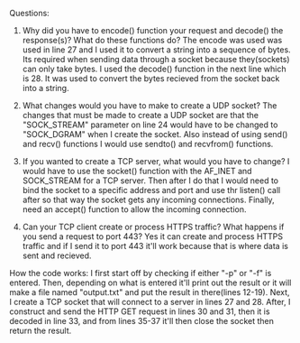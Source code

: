 Questions:
1. Why did you have to encode() function your request and decode() the response(s)? What do these functions do?
    The encode was used was used in line 27 and I used it to convert a string into a sequence of bytes. Its required when sending data through a socket because they(sockets) can only take bytes. I used the decode() function in the next line which is 28. It was used to convert the bytes recieved from the socket back into a string.

2. What changes would you have to make to create a UDP socket?
    The changes that must be made to create a UDP socket are that the "SOCK_STREAM" parameter on line 24 would have to be changed to "SOCK_DGRAM" when I create the socket. Also instead of using send() and recv() functions I would use sendto() and recvfrom() functions.

3. If you wanted to create a TCP server, what would you have to change?
    I would have to use the socket() function with the AF_INET and SOCK_STREAM for a TCP server. Then after I do that I would need to bind the socket to a specific address and port and use thr listen() call after so that way the socket gets any incoming connections. Finally, need an accept() function to allow the incoming connection.

4. Can your TCP client create or process HTTPS traffic? What happens if you send a request to port 443?
    Yes it can create and process HTTPS traffic and if I send it to port 443 it'll work because that is where data is sent and recieved. 




How the code works:
    I first start off by checking if either "-p" or "-f" is entered. Then, depending on what is entered it'll print out the result or it will make a file named "output.txt" and put the result in there(lines 12-19). 
    Next, I create a TCP socket that will connect to a server in lines 27 and 28. After, I construct and send the HTTP GET request in lines 30 and 31, then it is decoded in line 33, and from lines 35-37 it'll then close the socket then return the result.